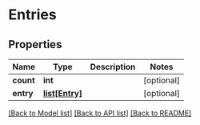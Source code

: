 # Entries

## Properties
Name | Type | Description | Notes
------------ | ------------- | ------------- | -------------
**count** | **int** |  | [optional] 
**entry** | [**list[Entry]**](Entry.md) |  | [optional] 

[[Back to Model list]](../README.md#documentation-for-models) [[Back to API list]](../README.md#documentation-for-api-endpoints) [[Back to README]](../README.md)


